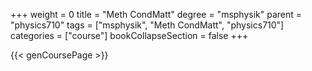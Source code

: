 +++
weight = 0
title = "Meth CondMatt"
degree = "msphysik"
parent = "physics710"
tags = ["msphysik", "Meth CondMatt", "physics710"]
categories = ["course"]
bookCollapseSection = false
+++

{{< genCoursePage >}}
